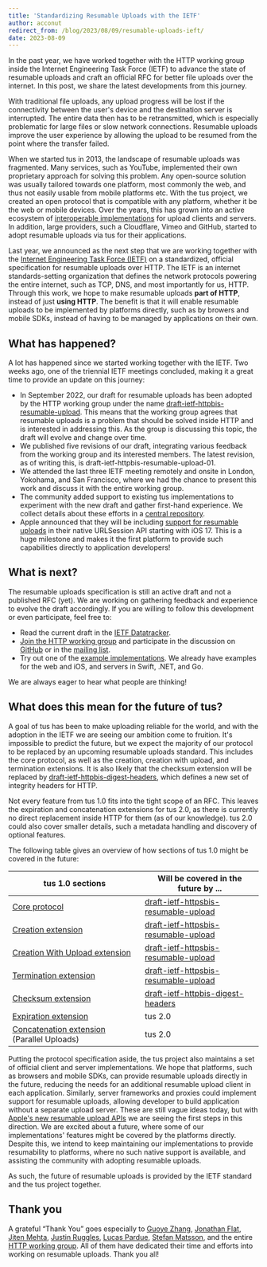 ```yaml
---
title: 'Standardizing Resumable Uploads with the IETF'
author: acconut
redirect_from: /blog/2023/08/09/resumable-uploads-ieft/
date: 2023-08-09
---
```


In the past year, we have worked together with the HTTP working group inside the Internet Engineering Task Force (IETF) to advance the state of resumable uploads and craft an official RFC for better file uploads over the internet. In this post, we share the latest developments from this journey.

With traditional file uploads, any upload progress will be lost if the connectivity between the user's device and the destination server is interrupted. The entire data then has to be retransmitted, which is especially problematic for large files or slow network connections. Resumable uploads improve the user experience by allowing the upload to be resumed from the point where the transfer failed.

When we started tus in 2013, the landscape of resumable uploads was fragmented. Many services, such as YouTube, implemented their own proprietary approach for solving this problem. Any open-source solution was usually tailored towards one platform, most commonly the web, and thus not easily usable from mobile platforms etc. With the tus project, we created an open protocol that is compatible with any platform, whether it be the web or mobile devices. Over the years, this has grown into an active ecosystem of [interoperable implementations](https://tus.io/implementations) for upload clients and servers. In addition, large providers, such a Cloudflare, Vimeo and GitHub, started to adopt resumable uploads via tus for their applications.

Last year, we announced as the next step that we are working together with the [Internet Engineering Task Force (IETF)](https://www.ietf.org/) on a standardized, official specification for resumable uploads over HTTP. The IETF is an internet standards-setting organization that defines the network protocols powering the entire internet, such as TCP, DNS, and most importantly for us, HTTP. Through this work, we hope to make resumable uploads **part of HTTP**, instead of just **using HTTP**. The benefit is that it will enable resumable uploads to be implemented by platforms directly, such as by browers and mobile SDKs, instead of having to be managed by applications on their own.

## What has happened?

A lot has happened since we started working together with the IETF. Two weeks ago, one of the triennial IETF meetings concluded, making it a great time to provide an update on this journey:

- In September 2022, our draft for resumable uploads has been adopted by the HTTP working group under the name [draft-ietf-httpbis-resumable-upload](https://datatracker.ietf.org/doc/draft-ietf-httpbis-resumable-upload/). This means that the working group agrees that resumable uploads is a problem that should be solved inside HTTP and is interested in addressing this. As the group is discussing this topic, the draft will evolve and change over time.
- We published five revisions of our draft, integrating various feedback from the working group and its interested members. The latest revision, as of writing this, is draft-ietf-httpbis-resumable-upload-01.
- We attended the last three IETF meeting remotely and onsite in London, Yokohama, and San Francisco, where we had the chance to present this work and discuss it with the entire working group.
- The community added support to existing tus implementations to experiment with the new draft and gather first-hand experience. We collect details about these efforts in a [central repository](https://github.com/tus/draft-example/).
- Apple announced that they will be including [support for resumable uploads](https://developer.apple.com/videos/play/wwdc2023/10006/) in their native URLSession API starting with iOS 17. This is a huge milestone and makes it the first platform to provide such capabilities directly to application developers!

## What is next?

The resumable uploads specification is still an active draft and not a published RFC (yet). We are working on gathering feedback and experience to evolve the draft accordingly. If you are willing to follow this development or even participate, feel free to:

- Read the current draft in the [IETF Datatracker](https://datatracker.ietf.org/doc/draft-ietf-httpbis-resumable-upload/).
- [Join the HTTP working group](https://httpwg.org/about/) and participate in the discussion on [GitHub](https://github.com/httpwg/http-extensions/labels/resumable-upload) or in the [mailing list](https://lists.w3.org/Archives/Public/ietf-http-wg/).
- Try out one of the [example implementations](https://github.com/tus/draft-example/). We already have examples for the web and iOS, and servers in Swift, .NET, and Go.

We are always eager to hear what people are thinking!

## What does this mean for the future of tus?

A goal of tus has been to make uploading reliable for the world, and with the adoption in the IETF we are seeing our ambition come to fruition. It's impossible to predict the future, but we expect the majority of our protocol to be replaced by an upcoming resumable uploads standard. This includes the core protocol, as well as the creation, creation with upload, and termination extensions. It is also likely that the checksum extension will be replaced by [draft-ietf-httpbis-digest-headers](https://datatracker.ietf.org/doc/draft-ietf-httpbis-digest-headers/), which defines a new set of integrity headers for HTTP. 

Not every feature from tus 1.0 fits into the tight scope of an RFC. This leaves the expiration and concatenation extensions for tus 2.0, as there is currently no direct replacement inside HTTP for them (as of our knowledge). tus 2.0 could also cover smaller details, such a metadata handling and discovery of optional features.

The following table gives an overview of how sections of tus 1.0 might be covered in the future:

| tus 1.0 sections                                                                                      | Will be covered in the future by ...                                                                          |
| ----------------------------------------------------------------------------------------------------- | ------------------------------------------------------------------------------------------------------------- |
| [Core protocol](https://tus.io/protocols/resumable-upload#core-protocol)                              | [draft-ietf-httpsbis-resumable-upload](https://datatracker.ietf.org/doc/draft-ietf-httpbis-resumable-upload/) |
| [Creation extension](https://tus.io/protocols/resumable-upload#creation)                              | [draft-ietf-httpsbis-resumable-upload](https://datatracker.ietf.org/doc/draft-ietf-httpbis-resumable-upload/) |
| [Creation With Upload extension](https://tus.io/protocols/resumable-upload#creation-with-upload)      | [draft-ietf-httpsbis-resumable-upload](https://datatracker.ietf.org/doc/draft-ietf-httpbis-resumable-upload/) |
| [Termination extension](https://tus.io/protocols/resumable-upload#termination)                        | [draft-ietf-httpsbis-resumable-upload](https://datatracker.ietf.org/doc/draft-ietf-httpbis-resumable-upload/) |
| [Checksum extension](https://tus.io/protocols/resumable-upload#checksum)                              | [draft-ietf-httpbis-digest-headers](https://datatracker.ietf.org/doc/draft-ietf-httpbis-digest-headers/)      |
| [Expiration extension](https://tus.io/protocols/resumable-upload#expiration)                          | tus 2.0                                                                                                       |
| [Concatenation extension](https://tus.io/protocols/resumable-upload#concatenation) (Parallel Uploads) | tus 2.0                                                                                                       |

Putting the protocol specification aside, the tus project also maintains a set of official client and server implementations. We hope that platforms, such as browsers and mobile SDKs, can provide resumable uploads directly in the future, reducing the needs for an additional resumable upload client in each application. Similarly, server frameworks and proxies could implement support for resumable uploads, allowing developer to build application without a separate upload server. These are still vague ideas today, but with [Apple's new resumable upload APIs](https://developer.apple.com/videos/play/wwdc2023/10006/) we are seeing the first steps in this direction. We are excited about a future, where some of our implementations' features might be covered by the platforms directly. Despite this, we intend to keep maintaining our implementations to provide resumability to platforms, where no such native support is available, and assisting the community with adopting resumable uploads.

As such, the future of resumable uploads is provided by the IETF standard and the tus project together.

## Thank you

A grateful “Thank You” goes especially to [Guoye Zhang](https://github.com/guoye-zhang), [Jonathan Flat](https://github.com/jrflat), [Jiten Mehta](https://github.com/jitenmehta), [Justin Ruggles](https://github.com/justinruggles), [Lucas Pardue](https://github.com/LPardue), [Stefan Matsson](https://github.com/smatsson), and the entire [HTTP working group](https://httpwg.org/). All of them have dedicated their time and efforts into working on resumable uploads. Thank you all!
